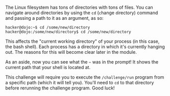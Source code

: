 The Linux filesystem has tons of directories with tons of files.
You can navigate around directories by using the `cd` (`c`hange `d`irectory) command and passing a path to it as an argument, as so:

```console
hacker@dojo:~$ cd /some/new/directory
hacker@dojo:/some/new/directory$ cd /some/new/directory
```

This affects the "current working directory" of your process (in this case, the bash shell).
Each process has a directory in which it's currently hanging out.
The reasons for this will become clear later in the module.

As an aside, now you can see what the `~` was in the prompt!
It shows the current path that your shell is located at.

This challenge will require you to execute the `/challenge/run` program from a specific path (which it will tell you).
You'll need to `cd` to that directory before rerunning the challenge program.
Good luck!
